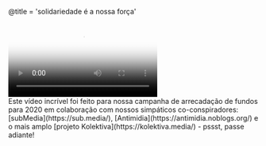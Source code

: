 @title = 'solidariedade é a nossa força'

<div class="embed-responsive embed-responsive-16by9">
  <video controls="" poster="https://static.riseup.net/bird_pt.jpeg" class="embed-responsive-item">
      <source src="https://static.riseup.net/Riseup-PT-720p.mp4 " type="video/mp4">
      <track label="Português" kind="subtitles" srclang="pt" src="riseup.pt-br.vtt">
      Your browser does not support the video tag.
  </video>
</div>
Este vídeo incrível foi feito para nossa campanha de arrecadação de fundos para 2020 em colaboração com nossos simpáticos co-conspiradores: [subMedia](https://sub.media/), [Antimidia](https://antimidia.noblogs.org/) e o mais amplo [projeto Kolektiva](https://kolektiva.media/) - pssst, passe adiante!
